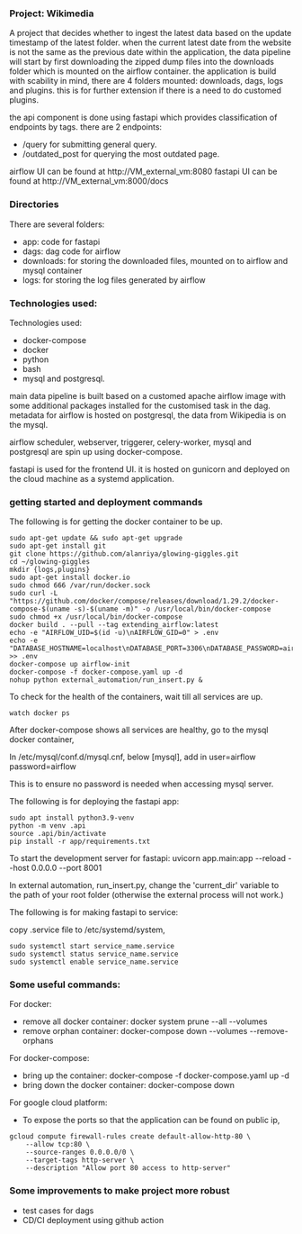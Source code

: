 ### Project: Wikimedia
A project that decides whether to ingest the latest data based on the update timestamp of the latest folder. when the current latest date from the website is not the same as the previous date within the application, the data pipeline will start by first downloading the zipped dump files into the downloads folder which is mounted on the airflow container. the application is build with scability in mind, there are 4 folders mounted: downloads, dags, logs and plugins. this is for further extension if there is a need to do customed plugins. 

the api component is done using fastapi which provides classification of endpoints by tags. there are 2 endpoints:
- /query for submitting general query.
- /outdated_post for querying the most outdated page.

airflow UI can be found at http://VM_external_vm:8080
fastapi UI can be found at http://VM_external_vm:8000/docs

### Directories
There are several folders:
- app: code for fastapi
- dags: dag code for airflow
- downloads: for storing the downloaded files, mounted on to airflow and mysql container
- logs: for storing the log files generated by airflow

### Technologies used:
Technologies used:
- docker-compose
- docker
- python
- bash
- mysql and postgresql.

main data pipeline is built based on a customed apache airflow image with some additional packages installed for the customised task in the dag. metadata for airflow is hosted on postgresql, the data from Wikipedia is on the mysql.

airflow scheduler, webserver, triggerer, celery-worker, mysql and postgresql are spin up using docker-compose.

fastapi is used for the frontend UI. it is hosted on gunicorn and deployed on the cloud machine as a systemd application.

### getting started and deployment commands

The following is for getting the docker container to be up.
```
sudo apt-get update && sudo apt-get upgrade
sudo apt-get install git
git clone https://github.com/alanriya/glowing-giggles.git
cd ~/glowing-giggles
mkdir {logs,plugins}
sudo apt-get install docker.io
sudo chmod 666 /var/run/docker.sock
sudo curl -L "https://github.com/docker/compose/releases/download/1.29.2/docker-compose-$(uname -s)-$(uname -m)" -o /usr/local/bin/docker-compose
sudo chmod +x /usr/local/bin/docker-compose
docker build . --pull --tag extending_airflow:latest
echo -e "AIRFLOW_UID=$(id -u)\nAIRFLOW_GID=0" > .env
echo -e "DATABASE_HOSTNAME=localhost\nDATABASE_PORT=3306\nDATABASE_PASSWORD=airflow\nDATABASE_USERNAME=airflow\nDATABASE_NAME=airflow" >> .env
docker-compose up airflow-init
docker-compose -f docker-compose.yaml up -d
nohup python external_automation/run_insert.py &
```
To check for the health of the containers, wait till all services are up.
```
watch docker ps
```

After docker-compose shows all services are healthy, go to the mysql docker container, 

In /etc/mysql/conf.d/mysql.cnf, below [mysql], add in
user=airflow
password=airflow

This is to ensure no password is needed when accessing mysql server.

The following is for deploying the fastapi app:
```
sudo apt install python3.9-venv
python -m venv .api
source .api/bin/activate
pip install -r app/requirements.txt
```

To start the development server for fastapi:
uvicorn app.main:app --reload --host 0.0.0.0 --port 8001

In external automation, run_insert.py, change the 'current_dir' variable to the path of your root folder (otherwise the external process will not work.)

The following is for making fastapi to service:

copy .service file to /etc/systemd/system,

```
sudo systemctl start service_name.service 
sudo systemctl status service_name.service 
sudo systemctl enable service_name.service 
```
### Some useful commands:
For docker:
- remove all docker container: docker system prune --all --volumes
- remove orphan container: docker-compose down --volumes --remove-orphans

For docker-compose:
- bring up the container: docker-compose -f docker-compose.yaml up -d
- bring down the docker container: docker-compose down

For google cloud platform:
- To expose the ports so that the application can be found on public ip,
```
gcloud compute firewall-rules create default-allow-http-80 \
    --allow tcp:80 \
    --source-ranges 0.0.0.0/0 \
    --target-tags http-server \
    --description "Allow port 80 access to http-server"
```

### Some improvements to make project more robust
- test cases for dags
- CD/CI deployment using github action